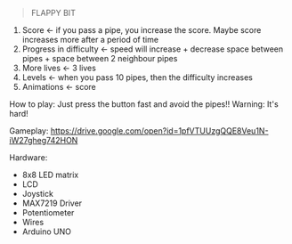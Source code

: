 >FLAPPY BIT

1) Score <- if you pass a pipe, you increase the score. Maybe score increases more after a period of time
2) Progress in difficulty <- speed will increase + decrease space between pipes + space between 2 neighbour pipes
3) More lives <- 3 lives
4) Levels <- when you pass 10 pipes, then the difficulty increases
5) Animations <- score

How to play: Just press the button fast and avoid the pipes!!
Warning: It's hard!

Gameplay: https://drive.google.com/open?id=1pfVTUUzgQQE8Veu1N-iW27gheg742HON

Hardware: 
- 8x8 LED matrix
- LCD
- Joystick
- MAX7219 Driver
- Potentiometer
- Wires
- Arduino UNO


